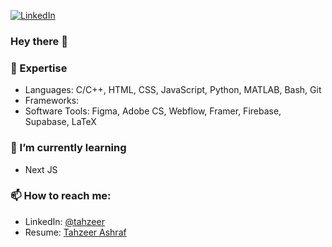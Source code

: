 [![LinkedIn][linkedin-shield]][linkedin-url]

[linkedin-shield]: https://img.shields.io/badge/-LinkedIn-black.svg?style=for-the-badge&logo=linkedin&colorB=555
[linkedin-url]: https://linkedin.com/in/tahzeer/


### Hey there 👋



### 🔭 Expertise

- Languages: C/C++, HTML, CSS, JavaScript, Python, MATLAB, Bash, Git
- Frameworks: 
- Software Tools: Figma, Adobe CS, Webflow, Framer, Firebase, Supabase, LaTeX
    

### 📙 I’m currently learning 

- Next JS

### 📫 How to reach me: 
- LinkedIn: [@tahzeer](https://www.linkedin.com/in/tahzeer/)
- Resume: [Tahzeer Ashraf](#)
